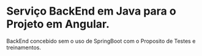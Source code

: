 # Serviço BackEnd em Java para o Projeto em Angular.
BackEnd concebido sem o uso de SpringBoot com o Proposito de Testes e treinamentos.
